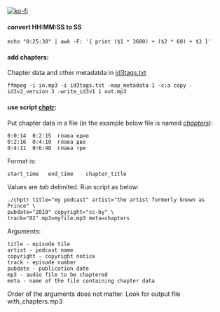 [![ko-fi](https://www.ko-fi.com/img/githubbutton_sm.svg)](https://ko-fi.com/U7U51VFGK)

#### convert HH:MM:SS to SS
    echo "0:25:30" | awk -F: '{ print ($1 * 3600) + ($2 * 60) + $3 }'

#### add chapters:
Chapter data and other metadatda in [id3tags.txt](id3tags.txt)

    ffmpeg -i in.mp3 -i id3tags.txt -map_metadata 1 -c:a copy -id3v2_version 3 -write_id3v1 1 out.mp3

#### use script [chptr](chptr):

Put chapter data in a file (in the example below file is named
_[chapters](chapters)_):

    0:0:14  0:2:15  глава едно
    0:2:16  0:4:10  глава две
    0:4:11  0:6:40  глава три

Format is:

    start_time   end_time    chapter_title

Values are *tab* delimited.
Run script as below:

    ./chptr title="my podcast" artist="the artist formerly known as Prince" \
    pubdate="2019" copyright="cc-by" \
    track="02" mp3=myfile.mp3 meta=chapters
    
Arguments:

    title - episode tile
    artist - podcast name
    copyright - copyright notice 
    track - episode number
    pubdate - publication date
    mp3 - audio file to be chaptered
    meta - name of the file containing chapter data

Order of the arguments does not matter.
Look for output file with_chapters.mp3

   
